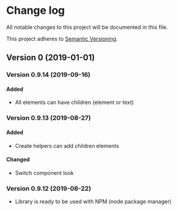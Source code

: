 # Change log

All notable changes to this project will be documented in this file.

This project adheres to [Semantic Versioning](https://semver.org/spec/v2.0.0.html).

## Version 0 (2019-01-01)

### Version 0.9.14 (2019-09-16)

#### Added

- All elements can have children (element or text)

### Version 0.9.13 (2019-08-27)

#### Added

- Create helpers can add children elements

#### Changed

- Switch component look

### Version 0.9.12 (2019-08-22)

- Library is ready to be used with NPM (node package manager)
